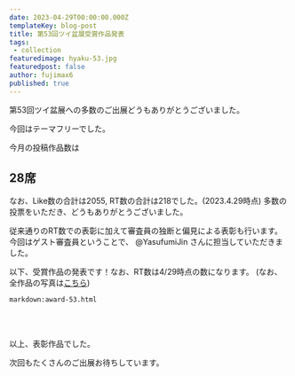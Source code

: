 ```yaml
---
date: 2023-04-29T00:00:00.000Z
templateKey: blog-post
title: 第53回ツイ盆展受賞作品発表
tags:
 - collection
featuredimage: hyaku-53.jpg
featuredpost: false
author: fujimax6
published: true
---
```

第53回ツイ盆展への多数のご出展どうもありがとうございました。

今回はテーマフリーでした。

今月の投稿作品数は

## 28席

なお、Like数の合計は2055, RT数の合計は218でした。(2023.4.29時点)
多数の投票をいただき、どうもありがとうございました。

従来通りのRT数での表彰に加えて審査員の独断と偏見による表彰も行います。
今回はゲスト審査員ということで、 @YasufumiJin さんに担当していただきました。

以下、受賞作品の発表です！なお、RT数は4/29時点の数になります。
(なお、全作品の写真は[こちら](/blog/twibonten-53-photo/))


`markdown:award-53.html`


<div>&nbsp;</div>
<div>&nbsp;</div>

以上、表彰作品でした。

次回もたくさんのご出展お待ちしています。
